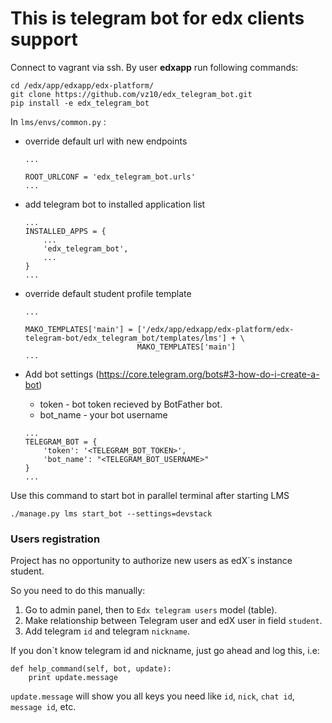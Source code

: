 This is telegram bot for edx clients support
======================================================================
Connect to vagrant via ssh. By user **edxapp** run following commands:

```
cd /edx/app/edxapp/edx-platform/
git clone https://github.com/vz10/edx_telegram_bot.git
pip install -e edx_telegram_bot
```

In `lms/envs/common.py` :

- override default url with new endpoints
    ```
    ...

    ROOT_URLCONF = 'edx_telegram_bot.urls'
    ...
    ```
- add telegram bot to installed application list
    ```
    ...
    INSTALLED_APPS = {
        ...
        'edx_telegram_bot',
        ...
    }
    ...
    ```
- override default student profile template
    ```
    ...

    MAKO_TEMPLATES['main'] = ['/edx/app/edxapp/edx-platform/edx-telegram-bot/edx_telegram_bot/templates/lms'] + \
                             MAKO_TEMPLATES['main']
    ...
    ```

- Add bot settings (https://core.telegram.org/bots#3-how-do-i-create-a-bot)
    - token - bot token recieved by BotFather bot.
    - bot_name - your bot username
    ```
    ...
    TELEGRAM_BOT = {
        'token': '<TELEGRAM_BOT_TOKEN>',
        'bot_name': "<TELEGRAM_BOT_USERNAME>"
    }
    ...
    ```

Use this command to start bot  in parallel terminal after starting LMS
```
./manage.py lms start_bot --settings=devstack
```

### Users registration

Project has no opportunity to authorize new users as edX`s instance student.

So you need to do this manually:
1) Go to admin panel, then to `Edx telegram users` model (table).
2) Make relationship between Telegram user and edX user in field `student`.
3) Add telegram `id` and telegram `nickname`.

If you don`t know telegram id and nickname, just go ahead and log this, i.e:
```
def help_command(self, bot, update):
    print update.message
```

`update.message` will show you all keys you need like `id`, `nick`, `chat id`, `message id`, etc.
